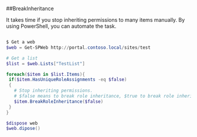 ##BreakInheritance

It takes time if you stop inheriting permissions to many items manually. By using PowerShell, you can automate the task.

```PowerShell

$ Get a web
$web = Get-SPWeb http://portal.contoso.local/sites/test

# Get a list
$list = $web.Lists["TestList"]

foreach($item in $list.Items){
 if($item.HasUniqueRoleAssignments -eq $false)
 {
   # Stop inheriting permissions.
   # $false means to break role inheritance, $true to break role inheritance and to copy the role assignments
   $item.BreakRoleInheritance($false)
 }
}

$dispose web
$web.dipose()
```
